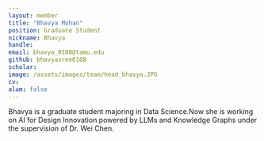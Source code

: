 ```yaml
---
layout: member
title: "Bhavya Mohan"
position: Graduate Student
nickname: Bhavya
handle: 
email: bhavya_0108@tamu.edu
github: bhavyasree0108
scholar: 
image: /assets/images/team/head_bhavya.JPG
cv:
alum: false
---
```

Bhavya is a graduate student majoring in Data Science.Now she is working on AI for Design Innovation powered by LLMs and Knowledge Graphs under the supervision of Dr. Wei Chen.
